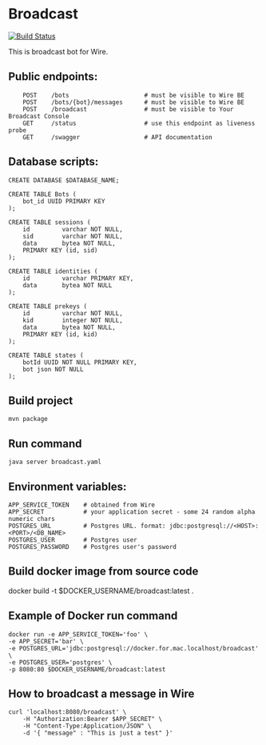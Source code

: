 # Broadcast
[![Build Status](https://travis-ci.com/wireapp/broadcast.svg?branch=master)](https://travis-ci.com/wireapp/broadcast)

This is broadcast bot for Wire.

## Public endpoints:
```
    POST    /bots                     # must be visible to Wire BE
    POST    /bots/{bot}/messages      # must be visible to Wire BE
    POST    /broadcast                # must be visible to Your Broadcast Console
    GET     /status                   # use this endpoint as liveness probe
    GET     /swagger                  # API documentation
```

## Database scripts:
```
CREATE DATABASE $DATABASE_NAME;

CREATE TABLE Bots (
    bot_id UUID PRIMARY KEY
);

CREATE TABLE sessions (
    id         varchar NOT NULL,
    sid        varchar NOT NULL,
    data       bytea NOT NULL,
    PRIMARY KEY (id, sid)
);

CREATE TABLE identities (
    id         varchar PRIMARY KEY,
    data       bytea NOT NULL
);

CREATE TABLE prekeys (
    id         varchar NOT NULL,
    kid        integer NOT NULL,
    data       bytea NOT NULL,
    PRIMARY KEY (id, kid)
);

CREATE TABLE states (
    botId UUID NOT NULL PRIMARY KEY,
    bot json NOT NULL
);
```

## Build project
`mvn package`

## Run command
`java server broadcast.yaml`

## Environment variables:
```
APP_SERVICE_TOKEN    # obtained from Wire
APP_SECRET           # your application secret - some 24 random alpha numeric chars
POSTGRES_URL         # Postgres URL. format: jdbc:postgresql://<HOST>:<PORT>/<DB_NAME>  
POSTGRES_USER        # Postgres user
POSTGRES_PASSWORD    # Postgres user's password
```

## Build docker image from source code
docker build -t $DOCKER_USERNAME/broadcast:latest .

## Example of Docker run command
```
docker run -e APP_SERVICE_TOKEN='foo' \
-e APP_SECRET='bar' \
-e POSTGRES_URL='jdbc:postgresql://docker.for.mac.localhost/broadcast' \
-e POSTGRES_USER='postgres' \
-p 8080:80 $DOCKER_USERNAME/broadcast:latest
```

## How to broadcast a message in Wire
```
curl 'localhost:8080/broadcast' \
    -H "Authorization:Bearer $APP_SECRET" \
    -H "Content-Type:Application/JSON" \
    -d '{ "message" : "This is just a test" }'
```
